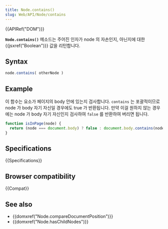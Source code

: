```yaml
---
title: Node.contains()
slug: Web/API/Node/contains
---
```


{{APIRef("DOM")}}

**`Node.contains()`** 메소드는 주어진 인자가 node 의 자손인지, 아닌지에 대한 {{jsxref("Boolean")}} 값을 리턴합니다.

## Syntax

```js
node.contains( otherNode )
```

## Example

이 함수는 요소가 페이지의 body 안에 있는지 검사합니다. `contains` 는 포괄적이므로 node 가 body 자기 자신일 경우에도 true 가 반환됩니다. 만약 이걸 원하지 않는 경우에는 node 가 body 자기 자신인지 검사하여 `false` 를 반환하여 버리면 됩니다.

```js
function isInPage(node) {
  return (node === document.body) ? false : document.body.contains(node);
}
```

## Specifications

{{Specifications}}

## Browser compatibility

{{Compat}}

## See also

- {{domxref("Node.compareDocumentPosition")}}
- {{domxref("Node.hasChildNodes")}}
